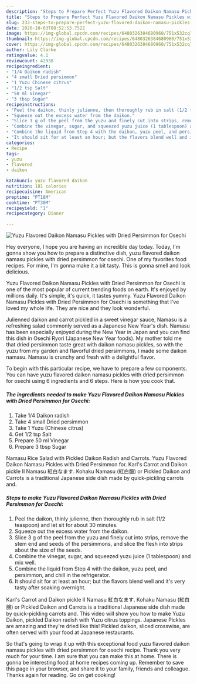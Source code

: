 ```yaml
---
description: "Steps to Prepare Perfect Yuzu Flavored Daikon Namasu Pickles with Dried Persimmon for Osechi"
title: "Steps to Prepare Perfect Yuzu Flavored Daikon Namasu Pickles with Dried Persimmon for Osechi"
slug: 233-steps-to-prepare-perfect-yuzu-flavored-daikon-namasu-pickles-with-dried-persimmon-for-osechi
date: 2020-10-03T08:52:53.752Z
image: https://img-global.cpcdn.com/recipes/6480326384680960/751x532cq70/yuzu-flavored-daikon-namasu-pickles-with-dried-persimmon-for-osechi-recipe-main-photo.jpg
thumbnail: https://img-global.cpcdn.com/recipes/6480326384680960/751x532cq70/yuzu-flavored-daikon-namasu-pickles-with-dried-persimmon-for-osechi-recipe-main-photo.jpg
cover: https://img-global.cpcdn.com/recipes/6480326384680960/751x532cq70/yuzu-flavored-daikon-namasu-pickles-with-dried-persimmon-for-osechi-recipe-main-photo.jpg
author: Lily Clarke
ratingvalue: 4.1
reviewcount: 42938
recipeingredient:
- "1/4 Daikon radish"
- "4 small Dried persimmon"
- "1 Yuzu Chinese citrus"
- "1/2 tsp Salt"
- "50 ml Vinegar"
- "3 tbsp Sugar"
recipeinstructions:
- "Peel the daikon, thinly julienne, then thoroughly rub in salt (1/2 teaspoon) and let sit for about 30 minutes."
- "Squeeze out the excess water from the daikon."
- "Slice 3 g of the peel from the yuzu and finely cut into strips, remove the stem end and seeds of the persimmons, and slice the flesh into strips about the size of the seeds."
- "Combine the vinegar, sugar, and squeezed yuzu juice (1 tablespoon) and mix well."
- "Combine the liquid from Step 4 with the daikon, yuzu peel, and persimmon, and chill in the refrigerator."
- "It should sit for at least an hour; but the flavors blend well and it&#39;s very tasty after soaking overnight."
categories:
- Recipe
tags:
- yuzu
- flavored
- daikon

katakunci: yuzu flavored daikon 
nutrition: 181 calories
recipecuisine: American
preptime: "PT18M"
cooktime: "PT30M"
recipeyield: "1"
recipecategory: Dinner

---
```



![Yuzu Flavored Daikon Namasu Pickles with Dried Persimmon for Osechi](https://img-global.cpcdn.com/recipes/6480326384680960/751x532cq70/yuzu-flavored-daikon-namasu-pickles-with-dried-persimmon-for-osechi-recipe-main-photo.jpg)

Hey everyone, I hope you are having an incredible day today. Today, I'm gonna show you how to prepare a distinctive dish, yuzu flavored daikon namasu pickles with dried persimmon for osechi. One of my favorites food recipes. For mine, I'm gonna make it a bit tasty. This is gonna smell and look delicious.

Yuzu Flavored Daikon Namasu Pickles with Dried Persimmon for Osechi is one of the most popular of current trending foods on earth. It's enjoyed by millions daily. It's simple, it's quick, it tastes yummy. Yuzu Flavored Daikon Namasu Pickles with Dried Persimmon for Osechi is something that I've loved my whole life. They are nice and they look wonderful.

Julienned daikon and carrot pickled in a sweet vinegar sauce, Namasu is a refreshing salad commonly served as a Japanese New Year&#39;s dish. Namasu has been especially enjoyed during the New Year in Japan and you can find this dish in Osechi Ryori (Japanese New Year foods). My mother told me that dried persimmon taste great with daikon namasu pickles, so with the yuzu from my garden and flavorful dried persimmons, I made some daikon namasu. Namasu is crunchy and fresh with a delightful flavor.


To begin with this particular recipe, we have to prepare a few components. You can have yuzu flavored daikon namasu pickles with dried persimmon for osechi using 6 ingredients and 6 steps. Here is how you cook that.

<!--inarticleads1-->

##### The ingredients needed to make Yuzu Flavored Daikon Namasu Pickles with Dried Persimmon for Osechi:

1. Take 1/4 Daikon radish
1. Take 4 small Dried persimmon
1. Take 1 Yuzu (Chinese citrus)
1. Get 1/2 tsp Salt
1. Prepare 50 ml Vinegar
1. Prepare 3 tbsp Sugar


Namasu Rice Salad with Pickled Daikon Radish and Carrots. Yuzu Flavored Daikon Namasu Pickles with Dried Persimmon for. Karl&#39;s Carrot and Daikon pickle II Namasu 紅白なます. Kohaku Namasu (紅白膾) or Pickled Daikon and Carrots is a traditional Japanese side dish made by quick-pickling carrots and. 

<!--inarticleads2-->

##### Steps to make Yuzu Flavored Daikon Namasu Pickles with Dried Persimmon for Osechi:

1. Peel the daikon, thinly julienne, then thoroughly rub in salt (1/2 teaspoon) and let sit for about 30 minutes.
1. Squeeze out the excess water from the daikon.
1. Slice 3 g of the peel from the yuzu and finely cut into strips, remove the stem end and seeds of the persimmons, and slice the flesh into strips about the size of the seeds.
1. Combine the vinegar, sugar, and squeezed yuzu juice (1 tablespoon) and mix well.
1. Combine the liquid from Step 4 with the daikon, yuzu peel, and persimmon, and chill in the refrigerator.
1. It should sit for at least an hour; but the flavors blend well and it&#39;s very tasty after soaking overnight.


Karl&#39;s Carrot and Daikon pickle II Namasu 紅白なます. Kohaku Namasu (紅白膾) or Pickled Daikon and Carrots is a traditional Japanese side dish made by quick-pickling carrots and. This video will show you how to make Yuzu Daikon, pickled Daikon radish with Yuzu citrus toppings. Japanese Pickles are amazing and they&#39;re dried like this! Pickled daikon, sliced crosswise, are often served with your food at Japanese restaurants. 

So that's going to wrap it up with this exceptional food yuzu flavored daikon namasu pickles with dried persimmon for osechi recipe. Thank you very much for your time. I am sure that you can make this at home. There is gonna be interesting food at home recipes coming up. Remember to save this page in your browser, and share it to your family, friends and colleague. Thanks again for reading. Go on get cooking!
